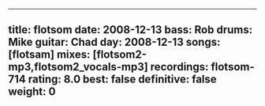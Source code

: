 
---
title: flotsom
date: 2008-12-13
bass:	Rob
drums:	Mike
guitar:	Chad
day: 2008-12-13
songs: [flotsam]
mixes: [flotsom2-mp3,flotsom2_vocals-mp3]
recordings: flotsom-714
rating: 8.0
best: false
definitive: false
weight: 0
---
